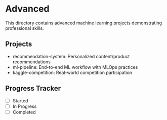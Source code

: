 # Advanced
This directory contains advanced machine learning projects demonstrating professional skills.

## Projects
- recommendation-system: Personalized content/product recommendations
- ml-pipeline: End-to-end ML workflow with MLOps practices
- kaggle-competition: Real-world competition participation

## Progress Tracker
- [ ] Started
- [ ] In Progress
- [ ] Completed
